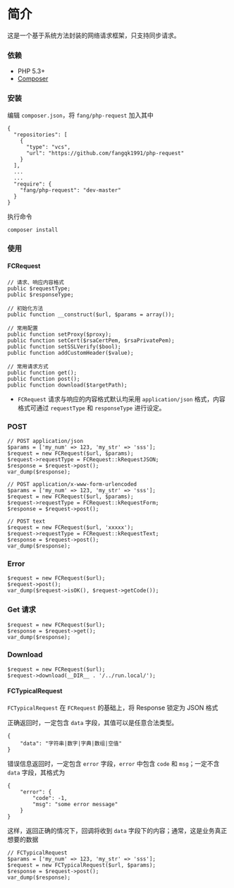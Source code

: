 # 简介
这是一个基于系统方法封装的网络请求框架，只支持同步请求。

### 依赖
* PHP 5.3+
* [Composer](https://getcomposer.org)

### 安装
编辑 `composer.json`，将 `fang/php-request` 加入其中

```
{
  "repositories": [
    {
      "type": "vcs",
      "url": "https://github.com/fangqk1991/php-request"
    }
  ],
  ...
  ...
  "require": {
    "fang/php-request": "dev-master"
  }
}

```

执行命令

```
composer install
```

### 使用
#### FCRequest
```
// 请求、响应内容格式
public $requestType;
public $responseType;

// 初始化方法
public function __construct($url, $params = array());
    
// 常用配置
public function setProxy($proxy);
public function setCert($rsaCertPem, $rsaPrivatePem);
public function setSSLVerify($bool);
public function addCustomHeader($value);

// 常用请求方式
public function get();
public function post();
public function download($targetPath);
```

* `FCRequest` 请求与响应的内容格式默认均采用 `application/json` 格式，内容格式可通过 `requestType` 和 `responseType` 进行设定。

### POST
```
// POST application/json
$params = ['my_num' => 123, 'my_str' => 'sss'];
$request = new FCRequest($url, $params);
$request->requestType = FCRequest::kRequestJSON;
$response = $request->post();
var_dump($response);
```

```
// POST application/x-www-form-urlencoded
$params = ['my_num' => 123, 'my_str' => 'sss'];
$request = new FCRequest($url, $params);
$request->requestType = FCRequest::kRequestForm;
$response = $request->post();
```

```
// POST text
$request = new FCRequest($url, 'xxxxx');
$request->requestType = FCRequest::kRequestText;
$response = $request->post();
var_dump($response);
```

### Error

```
$request = new FCRequest($url);
$request->post();
var_dump($request->isOK(), $request->getCode());
```

### Get 请求
```
$request = new FCRequest($url);
$response = $request->get();
var_dump($response);
```

### Download
```
$request = new FCRequest($url);
$request->download(__DIR__ . '/../run.local/');
```

#### FCTypicalRequest
`FCTypicalRequest` 在 `FCRequest` 的基础上，将 Response 锁定为 JSON 格式

正确返回时，一定包含 `data` 字段，其值可以是任意合法类型。

```
{
    "data": "字符串|数字|字典|数组|空值"
}
```

错误信息返回时，一定包含 `error` 字段，`error` 中包含 `code` 和 `msg`；一定不含 `data` 字段，其格式为

```
{
    "error": {
        "code": -1,
        "msg": "some error message"
    }
}
```

这样，返回正确的情况下，回调将收到 `data` 字段下的内容；通常，这是业务真正想要的数据

```
// FCTypicalRequest
$params = ['my_num' => 123, 'my_str' => 'sss'];
$request = new FCTypicalRequest($url, $params);
$response = $request->post();
var_dump($response);
```

